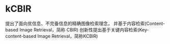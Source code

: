 # kCBIR 
提出了面向贫信息、不完备信息的精确图像检索理念， 并基于内容检索(Content-based Image Retrieval，简称 CBIR) 创新性提出基于关键内容检索(Key-content-based Image Retrieval，简称KCBIR)
